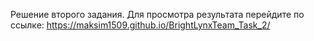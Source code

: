 Решение второго задания. Для просмотра результата перейдите по ссылке:
https://maksim1509.github.io/BrightLynxTeam_Task_2/